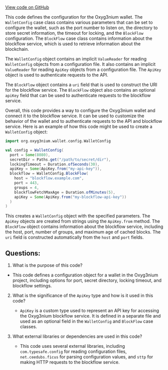 [View code on GitHub](https://github.com/alephium/alephium/wallet/src/main/scala/org/alephium/wallet/config/WalletConfig.scala)

This code defines the configuration for the Oxyg3nium wallet. The `WalletConfig` case class contains various parameters that can be set to configure the wallet, such as the port number to listen on, the directory to store secret information, the timeout for locking, and the `BlockFlow` configuration. The `BlockFlow` case class contains information about the blockflow service, which is used to retrieve information about the blockchain.

The `WalletConfig` object contains an implicit `ValueReader` for reading `WalletConfig` objects from a configuration file. It also contains an implicit `ValueReader` for reading `ApiKey` objects from a configuration file. The `ApiKey` object is used to authenticate requests to the API.

The `BlockFlow` object contains a `uri` field that is used to construct the URI for the blockflow service. The `BlockFlow` object also contains an optional `apiKey` field that can be used to authenticate requests to the blockflow service.

Overall, this code provides a way to configure the Oxyg3nium wallet and connect it to the blockflow service. It can be used to customize the behavior of the wallet and to authenticate requests to the API and blockflow service. Here is an example of how this code might be used to create a `WalletConfig` object:

```scala
import org.oxyg3nium.wallet.config.WalletConfig

val config = WalletConfig(
  port = Some(8080),
  secretDir = Paths.get("/path/to/secret/dir"),
  lockingTimeout = Duration.ofSeconds(30),
  apiKey = Some(ApiKey.from("my-api-key")),
  blockflow = WalletConfig.BlockFlow(
    host = "blockflow.example.com",
    port = 443,
    groups = 4,
    blockflowFetchMaxAge = Duration.ofMinutes(5),
    apiKey = Some(ApiKey.from("my-blockflow-api-key"))
  )
)
``` 

This creates a `WalletConfig` object with the specified parameters. The `ApiKey` objects are created from strings using the `ApiKey.from` method. The `BlockFlow` object contains information about the blockflow service, including the host, port, number of groups, and maximum age of cached blocks. The `uri` field is constructed automatically from the `host` and `port` fields.
## Questions: 
 1. What is the purpose of this code?
   - This code defines a configuration object for a wallet in the Oxyg3nium project, including options for port, secret directory, locking timeout, and blockflow settings.

2. What is the significance of the `ApiKey` type and how is it used in this code?
   - `ApiKey` is a custom type used to represent an API key for accessing the Oxyg3nium blockflow service. It is defined in a separate file and used as an optional field in the `WalletConfig` and `BlockFlow` case classes.

3. What external libraries or dependencies are used in this code?
   - This code uses several external libraries, including `com.typesafe.config` for reading configuration files, `net.ceedubs.ficus` for parsing configuration values, and `sttp` for making HTTP requests to the blockflow service.